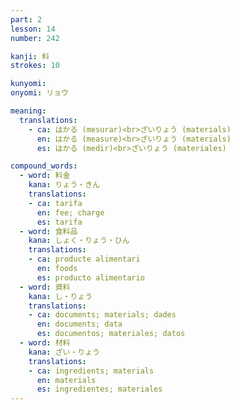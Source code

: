 ```yaml
---
part: 2
lesson: 14
number: 242

kanji: 料
strokes: 10

kunyomi:
onyomi: リョウ

meaning:
  translations:
    - ca: はかる (mesurar)<br>ざいりょう (materials)
      en: はかる (measure)<br>ざいりょう (materials)
      es: はかる (medir)<br>ざいりょう (materiales)

compound_words:
  - word: 料金
    kana: りょう・きん
    translations:
    - ca: tarifa
      en: fee; charge
      es: tarifa
  - word: 食料品
    kana: しょく・りょう・ひん
    translations:
    - ca: producte alimentari
      en: foods
      es: producto alimentario
  - word: 資料
    kana: し・りょう
    translations:
    - ca: documents; materials; dades
      en: documents; data
      es: documentos; materiales; datos
  - word: 材料
    kana: ざい・りょう
    translations:
    - ca: ingredients; materials
      en: materials
      es: ingredientes; materiales
---
```

